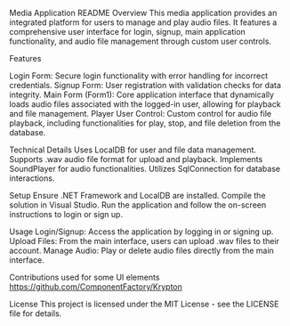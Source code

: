 Media Application README
Overview
This media application provides an integrated platform for users to manage and play audio files. It features a comprehensive user interface for login, signup, main application functionality, and audio file management through custom user controls.

Features

Login Form: Secure login functionality with error handling for incorrect credentials.
Signup Form: User registration with validation checks for data integrity.
Main Form (Form1): Core application interface that dynamically loads audio files associated with the logged-in user, allowing for playback and file management.
Player User Control: Custom control for audio file playback, including functionalities for play, stop, and file deletion from the database.

Technical Details
Uses LocalDB for user and file data management.
Supports .wav audio file format for upload and playback.
Implements SoundPlayer for audio functionalities.
Utilizes SqlConnection for database interactions.

Setup
Ensure .NET Framework and LocalDB are installed.
Compile the solution in Visual Studio.
Run the application and follow the on-screen instructions to login or sign up.

Usage
Login/Signup: Access the application by logging in or signing up.
Upload Files: From the main interface, users can upload .wav files to their account.
Manage Audio: Play or delete audio files directly from the main interface.

Contributions
used for some UI elements
https://github.com/ComponentFactory/Krypton

License
This project is licensed under the MIT License - see the LICENSE file for details.
